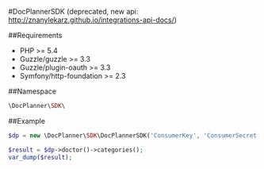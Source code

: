 #DocPlannerSDK (deprecated, new api: http://znanylekarz.github.io/integrations-api-docs/)

##Requirements
- PHP >= 5.4
- Guzzle/guzzle >= 3.3
- Guzzle/plugin-oauth >= 3.3
- Symfony/http-foundation >= 2.3

##Namespace
```php
\DocPlanner\SDK\
```

##Example
```php
$dp = new \DocPlanner\SDK\DocPlannerSDK('ConsumerKey', 'ConsumerSecret');

$result = $dp->doctor()->categories();
var_dump($result);
```

